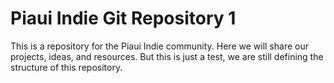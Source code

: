 # Piaui Indie Git Repository 1

This is a repository for the Piaui Indie community. Here we will share our projects, ideas, and resources.
But this is just a test, we are still defining the structure of this repository.
